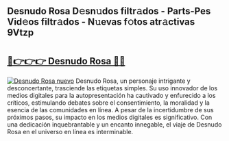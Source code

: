 ## Desnudo Rosa D𝚎sn𝚞dos filtr𝚊dos - Parts-Pes Vid𝚎os filtr𝚊dos - N𝚞evas f𝚘tos atr𝚊ctivas 9Vtzp

# <h2><a href="http://mbbs0w.tromn.icu/?c=Desnudo+Rosa">🔗👉👉👉 Desnudo Rosa 🔗🔗</a></h2>

[![Desnudo Rosa nuevo](https://i.imgur.com/pEAQMta.gif)](http://mbbs0w.tromn.icu/?c=Desnudo+Rosa)
Desnudo Rosa, un personaje intrigante y desconcertante, trasciende las etiquetas simples. Su uso innovador de los medios digitales para la autopresentación ha cautivado y enfurecido a los críticos, estimulando debates sobre el consentimiento, la moralidad y la esencia de las comunidades en línea. A pesar de la incertidumbre de sus próximos pasos, su impacto en los medios digitales es significativo. Con una dedicación inquebrantable y un encanto innegable, el viaje de Desnudo Rosa en el universo en línea es interminable.
